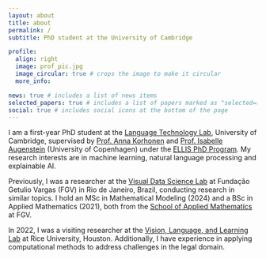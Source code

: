 ```yaml
---
layout: about
title: about
permalink: /
subtitle: PhD student at the University of Cambridge

profile:
  align: right
  image: prof_pic.jpg
  image_circular: true # crops the image to make it circular
  more_info:

news: true # includes a list of news items
selected_papers: true # includes a list of papers marked as "selected={true}"
social: true # includes social icons at the bottom of the page
---
```


I am a first-year PhD student at the
[Language Technology Lab](https://ltl.mmll.cam.ac.uk/), University of
Cambridge, supervised by
[Prof. Anna Korhonen](https://sites.google.com/site/annakorhonen/) and
[Prof. Isabelle Augenstein](https://isabelleaugenstein.github.io/) (University
of Copenhagen) under the
[ELLIS PhD Program](https://ellis.eu/phd-postdoc). My research interests are
in machine learning, natural language processing and explainable AI.

Previously, I was a researcher at the
[Visual Data Science Lab](http://visualdslab.com/) at Fundação Getulio Vargas
(FGV) in Rio de Janeiro, Brazil, conducting research in similar topics.
I hold an MSc in Mathematical Modeling (2024) and a BSc in Applied Mathematics
(2021), both from the
[School of Applied Mathematics](https://emap.fgv.br/en/school) at FGV.

In 2022, I was a visiting researcher at the
[Vision, Language, and Learning Lab](https://vislang.ai/) at Rice University,
Houston. Additionally, I have experience in applying computational methods to
address challenges in the legal domain.
